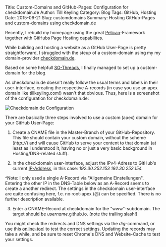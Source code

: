 Title: Custom-Domains and GitHub-Pages: Configuration for checkdomain.de
Author: Till Keyling
Category: Blog
Tags: GitHub, Hosting
Date: 2015-09-21
Slug: customdomains
Summary: Hosting GitHub-Pages and custom-domains using checkdomain.de

Recently, I rebuild my homepage using the great [Pelican](https://github.com/getpelican/pelican)-Framework together with GitHubs Page Hosting capabilites.

While building and hosting a website as a GitHub User-Page is pretty straightforward, I struggled with the steup of a custom-domain using my my domain-provider [checkdomain.de](http://www.checkdomain.de). 

Based on some helpfull [SO-Threads](http://stackoverflow.com/questions/9082499/custom-domain-for-github-project-pages/22374542#22374542), I finally managed to set up a custom-domain for the blog.

As checkdomain.de doesn't really follow the usual terms and labels in their user-interface, creating the respective A-records (in case you use an apex domain like tillkeyling.com!) wasn't that obvious. Thus, here is a screenshot of the configuration for checkdomain.de:

![Checkdomain.de Configuration]({filename}/images/checkdomain_config.PNG)

There are basically three steps involved to use a custom (apex) domain for your GitHub User-Page:

1. Create a CNAME file in the Master-Branch of your GitHub-Repository. This file should contain your custom domain, without the scheme (*http://*) and will cause GitHub to serve your content to that domain (at least as I understood it, having no or just a very basic background in Hosting/DNS-related stuff).

2. In the checkdomain user-interface, adjust the IPv4-Adress to GitHub's current [IP-Address](https://help.github.com/articles/tips-for-configuring-an-a-record-with-your-dns-provider/), in this case:
    *192.30.252.153*
    *192.30.252.154*

^Note: I only used a single A-Record via "Allgemeine Einstellungen". Entering the other IP in the DNS-Table below as an A-Record seems to create a another redirect. The settings in the checkdomain user-interface are quite confusing here, f.e. no root-apex (@) can be specified. There is no further description available.  

3. Enter a CNAME-Record at checkdomain for the "www"-subdomain. The target should be *username*.github.io. (note the trailing slash!)

You might check the redirects and DNS settings via the *dig*-command, or use this [online-tool](http://www.digwebinterface.com/?hostnames=tillkeyling.com%0D%0Awww.tillkeyling.com&type=&useresolver=8.8.4.4&ns=all&nameservers=) to test the correct settings. Updating the records may take a while, and be sure to reset Chrome's DNS and Website-Cache to test your settings.





